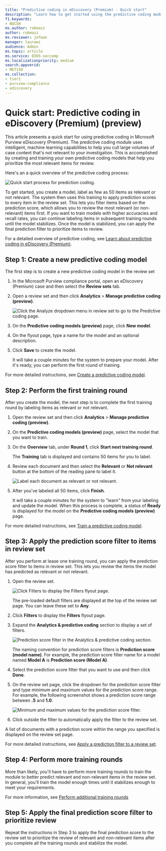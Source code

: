 ```yaml
---
title: "Predictive coding in eDiscovery (Premium) - Quick start"
description: "Learn how to get started using the predictive coding module in eDiscovery (Premium). This article walks you through the end-to-end process of using predictive coding to identify content in a review set that's most relevant to your investigation."
f1.keywords:
- NOCSH
ms.author: robmazz
author: robmazz
ms.reviewer: jefwan
manager: laurawi
audience: Admin
ms.topic: article
ms.service: O365-seccomp
ms.localizationpriority: medium
search.appverid: 
- MET150
ms.collection:
- tier1
- purview-compliance
- ediscovery
---
```


# Quick start: Predictive coding in eDiscovery (Premium) (preview)

This article presents a quick start for using predictive coding in Microsoft Purview eDiscovery (Premium). The predictive coding module uses intelligent, machine learning capabilities to help you cull large volumes of case content that's not relevant to your investigation. This is accomplished by creating and training your own predictive coding models that help you prioritize the most relevant items for review.

Here's an a quick overview of the predictive coding process:

![Quick start process for prediction coding.](..\media\PredictiveCodingQuickStartProcess.png)

To get started, you create a model, label as few as 50 items as relevant or not relevant. The system then uses this training to apply prediction scores to every item in the review set. This lets you filter items based on the prediction score, which  allows you to review the most relevant (or non-relevant) items first. If you want to train models with higher accuracies and recall rates, you can continue labeling items in subsequent training rounds until the model stabilizes. Once the model is stabilized, you can apply the final prediction filter to prioritize items to review.

For a detailed overview of predictive coding, see [Learn about predictive coding in eDiscovery (Premium)](predictive-coding-overview.md).

## Step 1: Create a new predictive coding model

The first step is to create a new predictive coding model in the review set

1. In the Microsoft Purview compliance portal, open an eDiscovery (Premium) case and then select the **Review sets** tab.

2. Open a review set and then click **Analytics** > **Manage predictive coding (preview)**.

   ![Click the Analyze dropdown menu in review set to go to the Predictive coding page.](..\media\ManagePredictiveCoding.png)

3. On the **Predictive coding models (preview)** page, click **New model**.

4. On the flyout page, type a name for the model and an optional description.

5. Click **Save** to create the model.

   It will take a couple minutes for the system to prepare your model. After it's ready, you can perform the first round of training.

For more detailed instructions, see [Create a predictive coding model](predictive-coding-create-model.md).

## Step 2: Perform the first training round

After you create the model, the next step is to complete the first training round by labeling items as relevant or not relevant.

1. Open the review set and then click **Analytics** > **Manage predictive coding (preview)**.

2. On the **Predictive coding models (preview)** page, select the model that you want to train.

3. On the **Overview** tab, under **Round 1**, click **Start next training round**.

   The **Training** tab is displayed and contains 50 items for you to label.

4. Review each document and then select the **Relevant** or **Not relevant** button at the bottom of the reading pane to label it.

   ![Label each document as relevant or not relevant.](..\media\TrainModel1.png)

5. After you've labeled all 50 items, click **Finish**.

    It will take a couple minutes for the system to "learn" from your labeling and update the model. When this process is complete, a status of **Ready** is displayed for the model on the **Predictive coding models (preview)** page.

For more detailed instructions, see [Train a predictive coding model](predictive-coding-train-model.md).

## Step 3: Apply the prediction score filter to items in review set

After you perform at lease one training round, you can apply the prediction score filter to items in review set. This lets you review the items the model has predicted as relevant or not relevant.   

1. Open the review set.

   ![Click Filters to display the Filters flyout page.](..\media\PredictionScoreFilter0.png)

   The pre-loaded default filters are displayed at the top of the review set page. You can leave these set to **Any**.

2. Click **Filters** to display the **Filters** flyout page.

3. Expand the **Analytics & predictive coding** section to display a set of filters.

      ![Prediction score filter in the Analytics & predictive coding section.](..\media\PredictionScoreFilter1.png)

   The naming convention for prediction score filters is **Prediction score (model name)**. For example, the prediction score filter name for a model named **Model A** is **Prediction score (Model A)**.

4. Select the prediction score filter that you want to use and then click **Done**.

5. On the review set page, click the dropdown for the prediction score filter and type minimum and maximum values for the prediction score range. For example, the following screenshot shows a prediction score range between **.5** and **1.0**.

   ![Minimum and maximum values for the prediction score filter.](..\media\PredictionScoreFilter2.png)

6. Click outside the filter to automatically apply the filter to the review set.

  A list of documents with a prediction score within the range you specified is displayed on the review set page.

For more detailed instructions, see [Apply a prediction filter to a review set](predictive-coding-apply-prediction-filter.md).

## Step 4: Perform more training rounds

More than likely, you'll have to perform more training rounds to train the module to better predict relevant and non-relevant items in the review set. In general, you'll train the model enough times until it stabilizes enough to meet your requirements.

For more information, see [Perform additional training rounds](predictive-coding-train-model.md#perform-additional-training-rounds)

## Step 5: Apply the final prediction score filter to prioritize review

Repeat the instructions in Step 3 to apply the final prediction score to the review set to prioritize the review of relevant and non-relevant items after you complete all the training rounds and stabilize the model.
